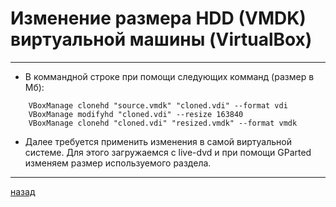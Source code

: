 

# Изменение размера HDD (VMDK) виртуальной машины (VirtualBox)

---------------------------------------
* В коммандной строке при помощи следующих комманд (размер в Мб):
```
	VBoxManage clonehd "source.vmdk" "cloned.vdi" --format vdi
	VBoxManage modifyhd "cloned.vdi" --resize 163840
	VBoxManage clonehd "cloned.vdi" "resized.vmdk" --format vmdk
```
* Далее требуется применить изменения в самой виртуальной системе. Для этого загружаемся с live-dvd и при помощи GParted изменяем размер используемого раздела.

--------------------------
[назад](../README.md)